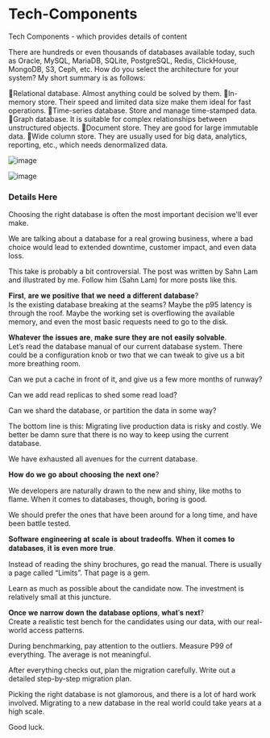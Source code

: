# Tech-Components
Tech Components - which provides details of content

There are hundreds or even thousands of databases available today, such as Oracle, MySQL, MariaDB, SQLite, PostgreSQL, Redis, ClickHouse, MongoDB, S3, Ceph, etc. How do you select the architecture for your system? My short summary is as follows:

🔹Relational database. Almost anything could be solved by them. 
🔹In-memory store. Their speed and limited data size make them ideal for fast operations.
🔹Time-series database. Store and manage time-stamped data.
🔹Graph database. It is suitable for complex relationships between unstructured objects.
🔹Document store. They are good for large immutable data.
🔹Wide column store. They are usually used for big data, analytics, reporting, etc., which needs denormalized data.

![image](https://user-images.githubusercontent.com/115500959/206843091-1533e725-b455-45b3-9002-8c234c1bbe74.png)


![image](https://user-images.githubusercontent.com/115500959/195163365-c5840b3e-0710-4600-947f-429fb72e20dd.png)

### Details Here

Choosing the right database is often the most important decision we'll ever make. <br>

We are talking about a database for a real growing business, where a bad choice would lead to extended downtime, customer impact, and even data loss.<br>

This take is probably a bit controversial. The post was written by Sahn Lam and illustrated by me. Follow him (Sahn Lam) for more posts like this.<br>

𝐅𝐢𝐫𝐬𝐭, 𝐚𝐫𝐞 𝐰𝐞 𝐩𝐨𝐬𝐢𝐭𝐢𝐯𝐞 𝐭𝐡𝐚𝐭 𝐰𝐞 𝐧𝐞𝐞𝐝 𝐚 𝐝𝐢𝐟𝐟𝐞𝐫𝐞𝐧𝐭 𝐝𝐚𝐭𝐚𝐛𝐚𝐬𝐞?<br>
Is the existing database breaking at the seams? Maybe the p95 latency is through the roof. 
Maybe the working set is overflowing the available memory, and even the most basic requests need to go to the disk.<br>

𝐖𝐡𝐚𝐭𝐞𝐯𝐞𝐫 𝐭𝐡𝐞 𝐢𝐬𝐬𝐮𝐞𝐬 𝐚𝐫𝐞, 𝐦𝐚𝐤𝐞 𝐬𝐮𝐫𝐞 𝐭𝐡𝐞𝐲 𝐚𝐫𝐞 𝐧𝐨𝐭 𝐞𝐚𝐬𝐢𝐥𝐲 𝐬𝐨𝐥𝐯𝐚𝐛𝐥𝐞.<br>
Let’s read the database manual of our current database system. There could be a configuration knob or two that we can tweak to give us a bit more breathing room.<br>

Can we put a cache in front of it, and give us a few more months of runway?<br>

Can we add read replicas to shed some read load?<br>

Can we shard the database, or partition the data in some way?<br>

The bottom line is this: Migrating live production data is risky and costly. We better be damn sure that there is no way to keep using the current database.<br>

We have exhausted all avenues for the current database. <br>

𝐇𝐨𝐰 𝐝𝐨 𝐰𝐞 𝐠𝐨 𝐚𝐛𝐨𝐮𝐭 𝐜𝐡𝐨𝐨𝐬𝐢𝐧𝐠 𝐭𝐡𝐞 𝐧𝐞𝐱𝐭 𝐨𝐧𝐞?<br>

We developers are naturally drawn to the new and shiny, like moths to flame. When it comes to databases, though, boring is good.<br>

We should prefer the ones that have been around for a long time, and have been battle tested. <br>

𝐒𝐨𝐟𝐭𝐰𝐚𝐫𝐞 𝐞𝐧𝐠𝐢𝐧𝐞𝐞𝐫𝐢𝐧𝐠 𝐚𝐭 𝐬𝐜𝐚𝐥𝐞 𝐢𝐬 𝐚𝐛𝐨𝐮𝐭 𝐭𝐫𝐚𝐝𝐞𝐨𝐟𝐟𝐬. 𝐖𝐡𝐞𝐧 𝐢𝐭 𝐜𝐨𝐦𝐞𝐬 𝐭𝐨 𝐝𝐚𝐭𝐚𝐛𝐚𝐬𝐞𝐬, 𝐢𝐭 𝐢𝐬 𝐞𝐯𝐞𝐧 𝐦𝐨𝐫𝐞 𝐭𝐫𝐮𝐞.<br>

Instead of reading the shiny brochures, go read the manual. There is usually a page called “Limits”. That page is a gem.<br>

Learn as much as possible about the candidate now. The investment is relatively small at this juncture.<br>

𝐎𝐧𝐜𝐞 𝐰𝐞 𝐧𝐚𝐫𝐫𝐨𝐰 𝐝𝐨𝐰𝐧 𝐭𝐡𝐞 𝐝𝐚𝐭𝐚𝐛𝐚𝐬𝐞 𝐨𝐩𝐭𝐢𝐨𝐧𝐬, 𝐰𝐡𝐚𝐭’𝐬 𝐧𝐞𝐱𝐭?<br>
Create a realistic test bench for the candidates using our data, with our real-world access patterns.<br>

During benchmarking, pay attention to the outliers. Measure P99 of everything. The average is not meaningful.<br>

After everything checks out, plan the migration carefully. Write out a detailed step-by-step migration plan.<br>

Picking the right database is not glamorous, and there is a lot of hard work involved. Migrating to a new database in the real world could take years at a high scale.<br>

Good luck.

